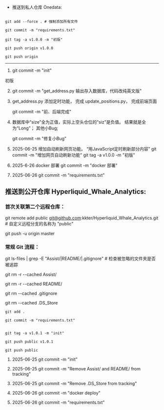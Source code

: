 
- 推送到私人仓库 Onedata:

```

git add --force . # 强制添加所有文件

git commit -m "requirements.txt"

git tag -a v1.0.0 -m "初版"

git push origin v1.0.0

git push origin
```

---

1. git commit -m "init"

  初版

2. git commit -m "get_address.py 输出存入数据库，代码改纯英文版"

3. get_address.py 添加定时功能，
   完成 update_positions.py，
   完成前端页面

   git commit -m "前、后端完成"

4. 数据库中“size”全为正值，实际上空头仓位的“siz"是负值。
   结果就是全为“Long”；
   其他小Bug;

   git commit -m "修复小Bug"

5. 2025-06-25
   增加自动刷新网页功能。
   “用JavaScript定时刷新部分内容”
   git commit -m "增加网页自动刷新功能"
   git tag -a v1.0.0 -m "初版"

6. 2025-6-26
   docker 部署
   git commit -m "docker 部署"

7. 2025-06-26
   git commit -m "requirements.txt"




## 推送到公开仓库 Hyperliquid_Whale_Analytics:

### 首次关联第二个远程仓库：
git remote add public git@github.com:kkter/Hyperliquid_Whale_Analytics.git # 自定义远程分支的名称为 "public"

git push -u origin master


### 常规 Git 流程：



git ls-files | grep -E "Assist/|README/|.gitignore"  # 检查被忽略的文件夹是否被追踪

git rm -r --cached Assist/

git rm -r --cached README/

git rm --cached .gitignore

git rm --cached .DS_Store



```
git add .

git commit -m "requirements.txt"


git tag -a v1.0.1 -m "init"

git push public v1.0.1

git push public

```

1. 2025-06-25
   git commit -m "init"

2. 2025-06-25
   git commit -m "Remove Assist/ and README/ from tracking"

3. 2025-06-25
   git commit -m "Remove .DS_Store from tracking"

4. 2025-06-26
   git commit -m "docker deploy"

5. 2025-06-26
   git commit -m "requirements.txt"